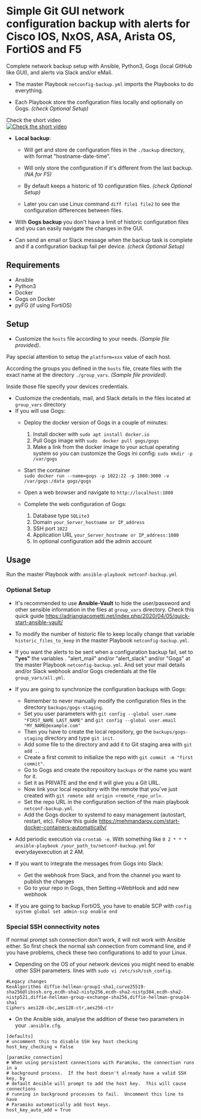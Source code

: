 # Simple Git GUI network configuration backup with alerts for Cisco IOS, NxOS, ASA, Arista OS, FortiOS and F5

Complete network backup setup with Ansible, Python3, Gogs (local GitHub like GUI), and alerts via Slack and/or eMail.
 
- The master Playbook ``netconfig-backup.yml`` imports the Playbooks to do everything.

- Each Playbook store the configuration files locally and optionally on Gogs. *(check Optional Setup)*

Check the short video<br/>
[![Check the short video](https://img.youtube.com/vi/_ncRyy5Spqk/0.jpg)](https://www.youtube.com/watch?v=_ncRyy5Spqk)

- **Local backup**:
    - Will get and store de configuration files in the ``./backup`` directory, with format "hostname-date-time".

    - Will only store the configuration if it's different from the last backup. *(NA for F5)*

    - By default keeps a historic of 10 configuration files. *(check Optional Setup)*
    
    - Later you can use Linux command ``diff file1 file2`` to see the configuration differences between files.

- With **Gogs backup** you don't have a limit of historic configuration files and you can easily navigate the changes in the GUI.

- Can send an email or Slack message when the backup task is complete and if a configuration backup fail per device. *(check Optional Setup)*

## Requirements
- Ansible
- Python3
- Docker
- Gogs on Docker
- pyFG (if using FortiOS)

## Setup
- Customize the ``hosts`` file according to your needs. *(Sample file provided)*.

Pay special attention to setup the ``platform=xxx`` value of each host.

According the groups you defined in the ``hosts`` file, create files with the exact name at the directory ``./group_vars``. *(Sample file provided)*.

Inside those file specify your devices credentials.

- Customize the credentials, mail, and Slack details in the files located at ``group_vars`` directory 
- If you will use Gogs:
    - Deploy the docker version of Gogs in a couple of minutes:
      1. Install docker with ``sudo apt install docker.io``
      2. Pull Gogs image with ``sudo  docker pull gogs/gogs``
      3. Make a link from the docker image to your actual operating system so you can customize the Gogs ini config: ``sudo mkdir -p /var/gogs``
      
    - Start the container <br/>
    `sudo docker run --name=gogs -p 1022:22 -p 1080:3000 -v /var/gogs:/data gogs/gogs`
    - Open a web browser and navigate to `http://localhost:1080`
    - Complete the web configuration of Gogs:
      1. Database type `SQLite3`
      2. Domain `your_Server_hostname or IP_address`
      3. SSH port `1022`
      4. Application URL `your_Server_hostname or IP_address:1080`
      5. In optional configuration add the admin account
    
## Usage

Run the master Playbook with: ``ansible-playbook netconf-backup.yml``

### Optional Setup

- It's recommended to use **Ansible-Vault** to hide the user/password and other sensible information in the files at ``group_vars`` directory.
 Check this quick guide https://adriangiacometti.net/index.php/2020/04/05/quick-start-ansible-vault/
 
- To modify the number of historic file to keep locally change that variable ``historic_files_to_keep`` in the master Playbook ``netconfig-backup.yml``.

- If you want the alerts to be sent when a configuration backup fail, set to **"yes"** the variables .
"alert_mail" and/or "alert_slack" and/or "Gogs" at the master Playbook ``netconfig-backup.yml``. And set your mail details and/or Slack webhook and/or Gogs credentials at the
file ``group_vars/all.yml``.

- If you are going to synchronize the configuration backups with Gogs:
    - Remember to never manually modify the configuration files in the directory ``backups/gogs-staging``.
    - Set you user parameters with ``git config --global user.name "FIRST_NAME LAST_NAME"`` and 
    ``git config --global user.email "MY_NAME@example.com"``
    - Then you have to create the local repository, go the ``backups/gogs-staging`` directory and type ``git init``.
    - Add some file to the directory and add it to Git staging area with ``git add .``.
    - Create a first commit to initialize the repo with ``git commit -m "first commit"``.
    - Go to Gogs and create the repository ``backups`` or the name you want for it.
    - Set it as PRIVATE and the end it will give you a Git URL.
    - Now link your local repository with the remote that you've just created with ``git remote add origin <remote_repo_url>``.
    - Set the repo URL in the configuration section of the main playbook ``netconf-backup.yml``.
    - Add the Gogs docker to systemd to easy management (autostart, restart, etc). Follow this guide
    https://mehmandarov.com/start-docker-containers-automatically/
    
- Add periodic execution via ``crontab -e``. With something like 
``0 2 * * * ansible-playbook /your_path_to/netconf-backup.yml``
for everydayexecution at 2 AM.

- If you want to integrate the messages from Gogs into Slack:
    - Get the webhook from Slack, and from the channel you want to publish the changes
    - Go to your repo in Gogs, then Setting->WebHook and add new webhook

- If you are going to backup FortiOS, you have to enable SCP with `config system global set admin-scp enable end`

### Special SSH connectivity notes

If normal prompt ssh connection don't work, it will not work with Ansible either. So first check 
the normal ssh connection from command line, and if you have problems, check these
two configurations to add to your Linux.

- Depending on the OS of your network devices you might need to enable other SSH parameters.
lines with ``sudo vi /etc/ssh/ssh_config``.

``` 
#Legacy changes
KexAlgorithms diffie-hellman-group1-sha1,curve25519-sha256@libssh.org,ecdh-sha2-nistp256,ecdh-sha2-nistp384,ecdh-sha2-nistp521,diffie-hellman-group-exchange-sha256,diffie-hellman-group14-sha1
Ciphers aes128-cbc,aes128-ctr,aes256-ctr
```

- On the Ansible side, analyse the addition of these two parameters in your ``.ansible.cfg``.

```
[defaults]
# uncomment this to disable SSH key host checking
host_key_checking = False

[paramiko_connection]
# When using persistent connections with Paramiko, the connection runs in a
# background process.  If the host doesn't already have a valid SSH key, by
# default Ansible will prompt to add the host key.  This will cause connections
# running in background processes to fail.  Uncomment this line to have
# Paramiko automatically add host keys.
host_key_auto_add = True
```
